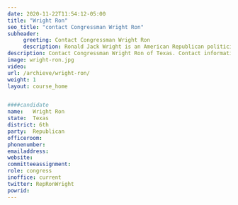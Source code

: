```yaml
---
date: 2020-11-22T11:54:12-05:00
title: "Wright Ron"
seo_title: "contact Congressman Wright Ron"
subheader:
     greeting: Contact Congressman Wright Ron 
     description: Ronald Jack Wright is an American Republican politician from the state of Texas. He is the member of the United States House of Representatives from Texas's 6th congressional district. The district is anchored in Arlington and southeastern Fort Worth, and also includes a swath of exurban territory to the south. 
description: Contact Congressman Wright Ron of Texas. Contact information for Wright Ron includes email address, phone number, and mailing address.
image: wright-ron.jpg
video: 
url: /archieve/wright-ron/
weight: 1
layout: course_home


####candidate
name:	Wright Ron
state:	Texas
district: 6th
party:	Republican
officeroom:	
phonenumber:	
emailaddress:	
website:	
committeeassignment: 
role: congress
inoffice: current
twitter: RepRonWright
powrid: 
---
```


